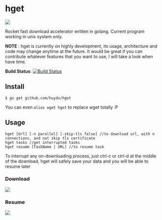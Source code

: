 # hget
![](https://i.gyazo.com/641166ab79e196e35d1a0ef3f9befd80.png)

Rocket fast download accelerator written in golang. Current program working in unix system only.

**NOTE** : hget is currently on highly development, its usage, architecture and code may change anytime at the future. It would be great if you can contribute whatever features that you want to use, I will take a look when have time.

**Build Status**: [![Build Status](https://travis-ci.org/huydx/hget.svg?branch=master)](https://travis-ci.org/huydx/hget)

## Install

```
$ go get github.com/huydx/hget
```

You can even `alias wget hget` to replace wget totally :P

## Usage

```
hget [Url] [-n parallel] [-skip-tls false] //to download url, with n connections, and not skip tls certificate
hget tasks //get interrupted tasks
hget resume [TaskName | URL] //to resume task
```

To interrupt any on-downloading process, just ctrl-c or ctrl-d at the middle of the download, hget will safely save your data and you will be able to resume later

### Download
![](https://i.gyazo.com/89009c7f02fea8cb4cbf07ee5b75da0a.gif)

### Resume
![](https://i.gyazo.com/caa69808f6377421cb2976f323768dc4.gif)
